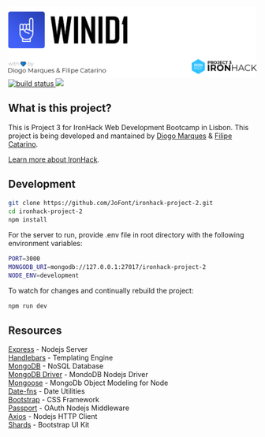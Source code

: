 <p>
  <a href="https://winid1.com">
	<img src="https://raw.githubusercontent.com/JoFont/winid1/master/README/banner.jpg" alt="IronHack Project 3: By Diogo Marques & Filipe catarino">
  </a>
  <a href="https://travis-ci.org/JoFont/ironhack-project-2">
    <img src="https://travis-ci.org/JoFont/UKA.svg?branch=master"
         alt="build status">
  </a>
  <a href="https://codeclimate.com/github/JoFont/UKA/maintainability">
    <img src="https://api.codeclimate.com/v1/badges/5d5294f2b14031118bf7/maintainability" />
  </a>
</p>


## What is this project?

This is Project 3 for IronHack Web Development Bootcamp in Lisbon. This project is being developed and mantained by [Diogo Marques](https://github.com/JoFont) & [Filipe Catarino](https://github.com/Alntjan).


[Learn more about IronHack](https://www.ironhack.com/en).

## Development

```bash
git clone https://github.com/JoFont/ironhack-project-2.git
cd ironhack-project-2
npm install
```

For the server to run, provide .env file in root directory with the following environment variables:

```bash
PORT=3000
MONGODB_URI=mongodb://127.0.0.1:27017/ironhack-project-2
NODE_ENV=development
```

To watch for changes and continually rebuild the project:

```bash
npm run dev
```


## Resources
[Express](https://expressjs.com/) - Nodejs Server  
[Handlebars](http://handlebarsjs.com/) - Templating Engine  
[MongoDB](https://docs.mongodb.com/) - NoSQL Database  
[MongoDB Driver](https://mongodb.github.io/node-mongodb-native/) - MondoDB Nodejs Driver  
[Mongoose](https://mongoosejs.com/) - MongoDb Object Modeling for Node  
[Date-fns](https://date-fns.org/) - Date Utilities  
[Bootstrap](https://getbootstrap.com/) - CSS Framework  
[Passport](https://date-fns.org/) - OAuth Nodejs Middleware  
[Axios](https://github.com/axios/axios) - Nodejs HTTP Client  
[Shards](https://designrevision.com/downloads/shards/) - Bootstrap UI Kit  

